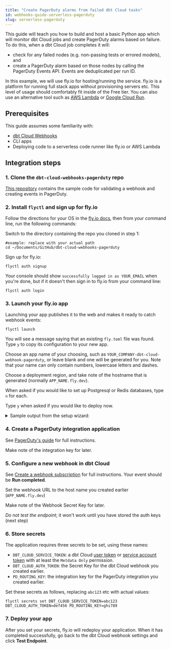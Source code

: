 ```yaml
---
title: "Create PagerDuty alarms from failed dbt Cloud tasks"
id: webhooks-guide-serverless-pagerduty
slug: serverless-pagerduty
---
```


This guide will teach you how to build and host a basic Python app which will monitor dbt Cloud jobs and create PagerDuty alarms based on failure. To do this, when a dbt Cloud job completes it will:
 - check for any failed nodes (e.g. non-passing tests or errored models), and
 - create a PagerDuty alarm based on those nodes by calling the PagerDuty Events API. Events are deduplicated per run ID.

In this example, we will use fly.io for hosting/running the service. fly.io is a platform for running full stack apps without provisioning servers etc. This level of usage should comfortably fit inside of the Free tier. You can also use an alternative tool such as [AWS Lambda](https://adem.sh/blog/tutorial-fastapi-aws-lambda-serverless) or [Google Cloud Run](https://github.com/sekR4/FastAPI-on-Google-Cloud-Run).

## Prerequisites
This guide assumes some familiarity with:
- [dbt Cloud Webhooks](/docs/deploy/webhooks)
- CLI apps
- Deploying code to a serverless code runner like fly.io or AWS Lambda

## Integration steps

### 1. Clone the `dbt-cloud-webhooks-pagerduty` repo

[This repository](https://github.com/dpguthrie/dbt-cloud-webhooks-pagerduty) contains the sample code for validating a webhook and creating events in PagerDuty.


### 2. Install `flyctl` and sign up for fly.io

Follow the directions for your OS in the [fly.io docs](https://fly.io/docs/hands-on/install-flyctl/), then from your command line, run the following commands: 

Switch to the directory containing the repo you cloned in step 1:
```shell
#example: replace with your actual path
cd ~/Documents/GitHub/dbt-cloud-webhooks-pagerduty
```

Sign up for fly.io:
```shell
flyctl auth signup
```

Your console should show `successfully logged in as YOUR_EMAIL` when you're done, but if it doesn't then sign in to fly.io from your command line:
```shell
flyctl auth login
```

### 3. Launch your fly.io app
Launching your app publishes it to the web and makes it ready to catch webhook events:
```shell
flyctl launch
```

You will see a message saying that an existing `fly.toml` file was found. Type `y` to copy its configuration to your new app. 

Choose an app name of your choosing, such as `YOUR_COMPANY-dbt-cloud-webhook-pagerduty`, or leave blank and one will be generated for you. Note that your name can only contain numbers, lowercase letters and dashes.

Choose a deployment region, and take note of the hostname that is generated (normally `APP_NAME.fly.dev`). 

When asked if you would like to set up Postgresql or Redis databases, type `n` for each.

Type `y` when asked if you would like to deploy now.

<details>
<summary>Sample output from the setup wizard:</summary>
<code>
joel@Joel-Labes dbt-cloud-webhooks-pagerduty % flyctl launch<br/>
An existing fly.toml file was found for app dbt-cloud-webhooks-pagerduty<br/>
? Would you like to copy its configuration to the new app? Yes<br/>
Creating app in /Users/joel/Documents/GitHub/dbt-cloud-webhooks-pagerduty<br/>
Scanning source code<br/>
Detected a Dockerfile app<br/>
? Choose an app name (leave blank to generate one): demo-dbt-cloud-webhook-pagerduty<br/>
automatically selected personal organization: Joel Labes<br/>
Some regions require a paid plan (fra, maa).<br/>
See https://fly.io/plans to set up a plan.<br/>
? Choose a region for deployment:  [Use arrows to move, type to filter]<br/>
? Choose a region for deployment: Sydney, Australia (syd)<br/>
Created app dbtlabs-dbt-cloud-webhook-pagerduty in organization personal<br/>
Admin URL: https://fly.io/apps/demo-dbt-cloud-webhook-pagerduty<br/>
Hostname: demo-dbt-cloud-webhook-pagerduty.fly.dev<br/>
? Would you like to set up a Postgresql database now? No<br/>
? Would you like to set up an Upstash Redis database now? No<br/>
Wrote config file fly.toml<br/>
? Would you like to deploy now? Yes
</code>
</details>

### 4. Create a PagerDuty integration application
See [PagerDuty's guide](https://developer.pagerduty.com/docs/ZG9jOjExMDI5NTgw-events-api-v2-overview#getting-started) for full instructions. 

Make note of the integration key for later. 

### 5. Configure a new webhook in dbt Cloud
See [Create a webhook subscription](/docs/deploy/webhooks#create-a-webhook-subscription) for full instructions. Your event should be **Run completed**.

Set the webhook URL to the host name you created earlier (`APP_NAME.fly.dev`)

Make note of the Webhook Secret Key for later.

*Do not test the endpoint*; it won't work until you have stored the auth keys (next step)

### 6. Store secrets
The application requires three secrets to be set, using these names:
- `DBT_CLOUD_SERVICE_TOKEN`: a dbt Cloud [user token](https://docs.getdbt.com/docs/dbt-cloud-apis/user-tokens) or [service account token](https://docs.getdbt.com/docs/dbt-cloud-apis/service-tokens) with at least the `Metdata Only` permission.
- `DBT_CLOUD_AUTH_TOKEN`: the Secret Key for the dbt Cloud webhook you created earlier.
- `PD_ROUTING_KEY`: the integration key for the PagerDuty integration you created earlier.

Set these secrets as follows, replacing `abc123` etc with actual values:
```shell
flyctl secrets set DBT_CLOUD_SERVICE_TOKEN=abc123 DBT_CLOUD_AUTH_TOKEN=def456 PD_ROUTING_KEY=ghi789
```

### 7. Deploy your app
After you set your secrets, fly.io will redeploy your application. When it has completed successfully, go back to the dbt Cloud webhook settings and click **Test Endpoint**.